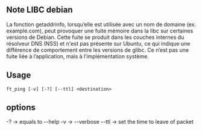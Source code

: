 ## Note LIBC debian

La fonction getaddrinfo, lorsqu’elle est utilisée avec un nom de domaine (ex. example.com), peut provoquer une fuite mémoire dans la libc sur certaines versions de Debian. Cette fuite se produit dans les couches internes du résolveur DNS (NSS) et n'est pas présente sur Ubuntu, ce qui indique une différence de comportement entre les versions de glibc. Ce n’est pas une fuite liée à l’application, mais à l’implémentation système.


## Usage

```
ft_ping [-v] [-?] [--ttl] <destination>
```

## options
-? -> equals to --help
-v -> --verbose 
--ttl -> set the time to leave of packet

